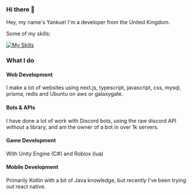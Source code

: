 ### Hi there 👋
Hey, my name's Yankue! I'm a developer from the United Kingdom.

Some of my skills:

[![My Skills](https://skillicons.dev/icons?i=nextjs,nodejs,ts,js,html,css,mysql,discord,regex,electron,express,git,github,c,py,java,kotlin,lua,nginx,cpp,php,prisma,react,redis,tailwind,unity,vue,aws,bash,idea)](https://skillicons.dev)

### What I do
#### Web Development
I make a lot of websites using next.js, typescript, javascript, css, mysql, prisma, redis and Ubuntu on aws or galaxygate.
#### Bots & APIs
I have done a lot of work with Discord bots, using the raw discord API without a library, and am the owner of a bot in over 1k servers.
#### Game Development
With Unity Engine (C#) and Roblox (lua)
#### Mobile Development
Primarily Kotlin with a bit of Java knowledge, but recently I've been trying out react native.
